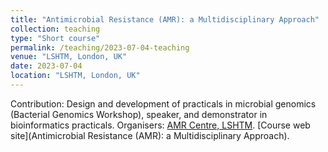 ```yaml
---
title: "Antimicrobial Resistance (AMR): a Multidisciplinary Approach"
collection: teaching
type: "Short course"
permalink: /teaching/2023-07-04-teaching
venue: "LSHTM, London, UK"
date: 2023-07-04
location: "LSHTM, London, UK"
---
```


Contribution: Design and development of practicals in microbial genomics (Bacterial Genomics Workshop), speaker, and demonstrator in bioinformatics practicals. Organisers: [AMR Centre, LSHTM](https://www.lshtm.ac.uk/research/centres/amr). [Course web site](Antimicrobial Resistance (AMR): a Multidisciplinary Approach).
